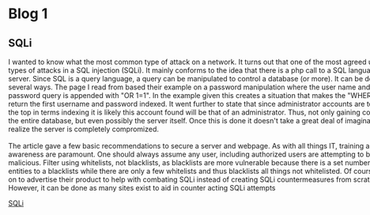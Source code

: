 <html>
	<head>
		<style>
			div{
			width: 800;
			word-wrap: break-word;
			}
		</style>
	</head>
	<body>	
		<h1>Blog 1</h1>
		<h2>SQLi</h2>
	<div>
	<p>
	I wanted to know what the most common type of attack on a network.
	It turns out that one of the most agreed upon types of attacks in a
	SQL injection (SQLi). It mainly conforms to the idea that there is a
	php call to a SQL language based server. Since SQL is a query language,
	a query can be manipulated to control a database (or more). It can be
	done several ways. The page I read from based their example on a password
	manipulation where the user name and password query is appended with
	"OR 1=1". In the example given this creates a situation that makes the
	"WHERE" clause return the first username and password indexed. It went
	further to state that since administrator accounts are towards the top
	in terms indexing it is likely this account found will be that of an 
	administrator. Thus, not only gaining control of the entire  database,
	but even possibly the server itself. Once this is done it doesn't take a great
	deal of imagination to realize the server is completely compromized.
	<br>
	<br>
	The article gave a few basic recommendations to secure a server and webpage.
	As with all things IT, training and awareness are paramount. One should 
	always assume any user, including authorized users are attempting to 
	be malicious. Filter using whitelists, not blacklists, as blacklists are
	more vulnerable because there is a set number of entities to a blacklists while there are only
	a few whitelists and thus blacklists all things not whitelisted. Of course
	they go on to advertise their product to help with combating SQLi instead
	of creating SQLi countermeasures from scratch. However, it can be done
	as many sites exist to aid in counter acting SQLi attempts
	</p>
	<a href="https://www.acunetix.com/websitesecurity/sql-injection/">SQLi</a>
	</div>
	</body>
</html>
